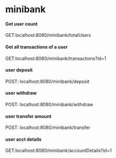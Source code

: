 # minibank

#### Get user count
GET:localhost:8080/minibank/totalUsers <br>

#### Get all transactions of a user
GET:localhost:8080/minibank/transactions?id=1 <br>

#### user deposit
POST: localhost:8080/minibank/deposit <br>

#### user withdraw
POST: localhost:8080/minibank/withdraw <br>

#### user transfer amount
POST: localhost:8080/minibank/transfer <br>

#### user acct details
GET:localhost:8080/minibank/accountDetails?id=1 <br>
